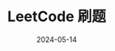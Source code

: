 ---
title: LeetCode 刷题
sidebar_label: LeetCode 刷题
authors: Duke Lu
date: 2024-05-14
tags: [算法]
sidebar_position: 2
---
